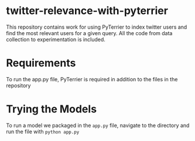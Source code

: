 # twitter-relevance-with-pyterrier
This repository contains work for using PyTerrier to index twitter users and find the most relevant users for a given query. All the code from data collection to experimentation is included.

# Requirements
To run the app.py file, PyTerrier is required in addition to the files in the repository

# Trying the Models
To run a model we packaged in the ```app.py``` file, navigate to the directory and run the file with ```python app.py```
